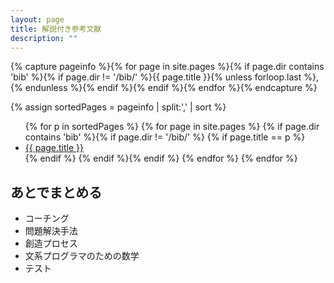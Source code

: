 ```yaml
---
layout: page
title: 解説付き参考文献
description: ""
---
```


{% capture pageinfo %}{% for page in site.pages %}{% if page.dir contains 'bib' %}{% if page.dir != '/bib/' %}{{ page.title }}{% unless forloop.last %},{% endunless %}{% endif %}{% endif %}{% endfor %}{% endcapture %}

{% assign sortedPages = pageinfo | split:',' | sort %}

<ul>
{% for p in sortedPages %}
{% for page in site.pages %}
{% if page.dir contains 'bib' %}{% if page.dir != '/bib/' %}
{% if page.title == p %}
<li><a href="{{ page.dir }}">{{ page.title }}</a></li>
{% endif %}
{% endif %}{% endif %}
{% endfor %}
{% endfor %}
</ul>

## あとでまとめる

* コーチング
* 問題解決手法
* 創造プロセス
* 文系プログラマのための数学
* テスト
